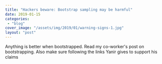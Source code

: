 ```yaml
---
title: "Hackers beware: Bootstrap sampling may be harmful"
date: 2019-01-15
categories: 
 - "blog"
cover_image: "/assets/img/2019/01/warning-signs-1.jpg"
layout: "post"
---
```


Anything is better when bootstrapped. Read my co-worker's post on bootstrapping. Also make sure following the links Yanir gives to support his claims
